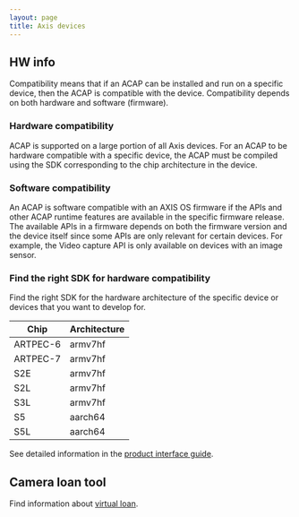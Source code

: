 ```yaml
---
layout: page
title: Axis devices
---
```

## HW info
Compatibility means that if an ACAP can be installed and run on a specific device, then the ACAP is compatible with the device. Compatibility depends on both hardware and software (firmware).

### Hardware compatibility
ACAP is supported on a large portion of all Axis devices. For an ACAP to be hardware compatible with a specific device, the ACAP must be compiled using the SDK corresponding to the chip architecture in the device.

### Software compatibility
An ACAP is software compatible with an AXIS OS firmware if the APIs and other ACAP runtime features are available in the specific firmware release. The available APIs in a firmware depends on both the firmware version and the device itself since some APIs are only relevant for certain devices. For example, the Video capture API is only available on devices with an image sensor.

### Find the right SDK for hardware compatibility
Find the right SDK for the hardware architecture of the specific device or devices that you want to develop for.

Chip | Architecture
---- | ------------
ARTPEC-6 | armv7hf
ARTPEC-7 | armv7hf
S2E | armv7hf
S2L | armv7hf
S3L | armv7hf
S5 | aarch64
S5L | aarch64

See detailed information in the [product interface guide](https://www.axis.com/developer-community/product-interface-guide).

## Camera loan tool
Find information about [virtual loan](https://www.axis.com/developer-community/virtual-loan-tool).